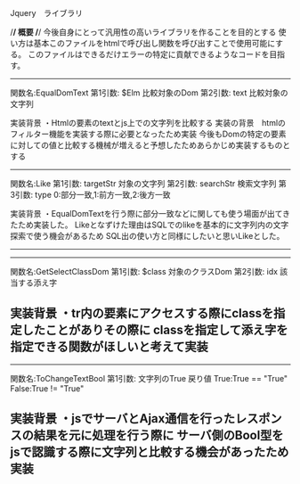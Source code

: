 Jquery　ライブラリ

/****************************************************************************/
概要
/****************************************************************************/
今後自身にとって汎用性の高いライブラリを作ることを目的とする
使い方は基本このファイルをhtmlで呼び出し関数を呼び出すことで使用可能にする。
このファイルはできるだけエラーの特定に貢献できるようなコードを目指す。

-------------------------------------------------------------------------------------------------------------

関数名:EqualDomText
第1引数: $Elm 比較対象のDom 
第2引数: text 比較対象の文字列

実装背景 
・Htmlの要素のtextとjs上での文字列を比較する
実装の背景　htmlのフィルター機能を実装する際に必要となったため実装
今後もDomの特定の要素に対しての値と比較する機械が増えると予想したためあらかじめ実装するものとする

-------------------------------------------------------------------------------------------------------------

関数名:Like
第1引数: targetStr 対象の文字列
第2引数: searchStr 検索文字列
第3引数: type 0:部分一致,1:前方一致,2:後方一致

実装背景
・EqualDomTextを行う際に部分一致などに関しても使う場面が出てきたため実装した。
Likeとなずけた理由はSQLでのlikeを基本的に文字列内の文字探索で使う機会があるため
SQL出の使い方と同様にしたいと思いLikeとした。

--------------------------------------------------------------------------------------------------------------
------------------------------------------------------------------------------------------------------------

関数名:GetSelectClassDom
第1引数: $class 対象のクラスDom
第2引数: idx 該当する添え字

実装背景
・tr内の要素にアクセスする際にclassを指定したことがありその際に
classを指定して添え字を指定できる関数がほしいと考えて実装
-------------------------------------------------------------------------------------------------------------
------------------------------------------------------------------------------------------------------------

関数名:ToChangeTextBool
第1引数: 文字列のTrue
戻り値 True:True == "True" False:True != "True"

実装背景
・jsでサーバとAjax通信を行ったレスポンスの結果を元に処理を行う際に
サーバ側のBool型をjsで認識する際に文字列と比較する機会があったため実装
-------------------------------------------------------------------------------------------------------------
